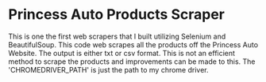 # Princess Auto Products Scraper 

This is one the first web scrapers that I built utilizing Selenium and BeautifulSoup. This code web scrapes all the products off the Princess Auto Website. The output is either txt or csv format. This is not an efficient method to scrape the products and improvements can be made to this. The 'CHROMEDRIVER_PATH' is just the path to my chrome driver.   

